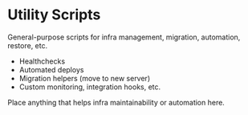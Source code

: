 # Utility Scripts

General-purpose scripts for infra management, migration, automation, restore, etc.

- Healthchecks
- Automated deploys
- Migration helpers (move to new server)
- Custom monitoring, integration hooks, etc.

Place anything that helps infra maintainability or automation here.
